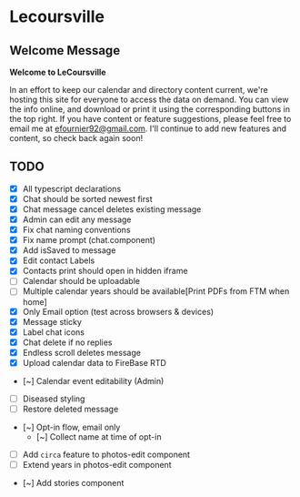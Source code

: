 # Lecoursville

## Welcome Message
__Welcome to LeCoursville__

In an effort to keep our calendar and directory content current, we're hosting this site for everyone to access the data on demand. You can view the info online, and download or print it using the corresponding buttons in the top right. If you have content or feature suggestions, please feel free to email me at efournier92@gmail.com. I'll continue to add new features and content, so check back again soon!

## TODO
* [X] All typescript declarations
* [X] Chat should be sorted newest first
* [X] Chat message cancel deletes existing message
* [X] Admin can edit any message
* [X] Fix chat naming conventions
* [X] Fix name prompt (chat.component)
* [X] Add isSaved to message
* [X] Edit contact Labels
* [X] Contacts print should open in hidden iframe
* [ ] Calendar should be uploadable
* [ ] Multiple calendar years should be available[Print PDFs from FTM when home]
* [X] Only Email option (test across browsers & devices)
* [X] Message sticky
* [X] Label chat icons
* [X] Chat delete if no replies
* [X] Endless scroll deletes message
* [X] Upload calendar data to FireBase RTD
* [~] Calendar event editability (Admin)
* [ ] Diseased styling
* [ ] Restore deleted message
* [~] Opt-in flow, email only
  - [~] Collect name at time of opt-in
* [ ] Add `circa` feature to photos-edit component
* [ ] Extend years in photos-edit component
* [~] Add stories component
